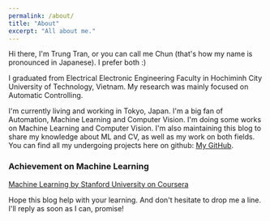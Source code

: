 ```yaml
---
permalink: /about/
title: "About"
excerpt: "All about me."
---
```


Hi there, I'm Trung Tran, or you can call me Chun (that's how my name is pronounced in Japanese). I prefer both :)

I graduated from Electrical Electronic Engineering Faculty in Hochiminh City University of Technology, Vietnam. My research was mainly focused on Automatic Controlling.

I'm currently living and working in Tokyo, Japan. I'm a big fan of Automation, Machine Learning and Computer Vision. I'm doing some works on Machine Learning and Computer Vision. I'm also maintaining this blog to share my knowledge about ML and CV, as well as my work on both fields. You can find all my undergoing projects here on github: [My GitHub](https://github.com/ChunML).

### Achievement on Machine Learning
[Machine Learning by Stanford University on Coursera](https://www.coursera.org/account/accomplishments/certificate/RJ9VZPFBQXTD)

Hope this blog help with your learning. And don't hesitate to drop me a line. I'll reply as soon as I can, promise!
